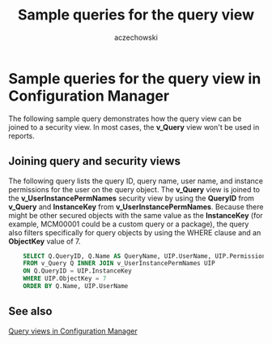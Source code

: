 ﻿---
title: Sample queries for the query view
titleSuffix: Configuration Manager
description: Sample queries that show how the query view can be joined to a security view.
ms.date: 04/30/2019
ms.prod: configuration-manager
ms.technology: configmgr-other #app client compliance hybrid osd protect sum
ms.topic: conceptual
ms.collection: M365-identity-device-management
ms.assetid: f03a4839-c731-44c3-99e7-fffc4885cae9
author: aczechowski
ms.author: aaroncz
manager: dougeby
---

# Sample queries for the query view in Configuration Manager

The following sample query demonstrates how the query view can be joined to a security view. In most cases, the **v_Query** view won't be used in reports.

## Joining query and security views

The following query lists the query ID, query name, user name, and instance permissions for the user on the query object. The **v_Query** view is joined to the **v_UserInstancePermNames** security view by using the **QueryID** from **v_Query** and **InstanceKey** from **v_UserInstancePermNames**. Because there might be other secured objects with the same value as the **InstanceKey** (for example, MCM00001 could be a custom query or a package), the query also filters specifically for query objects by using the WHERE clause and an **ObjectKey** value of 7.

```sql
    SELECT Q.QueryID, Q.Name AS QueryName, UIP.UserName, UIP.PermissionName 
    FROM v_Query Q INNER JOIN v_UserInstancePermNames UIP 
    ON Q.QueryID = UIP.InstanceKey 
    WHERE UIP.ObjectKey = 7 
    ORDER BY Q.Name, UIP.UserName 
```

## See also

[Query views in Configuration Manager](query-views-configuration-manager.md)
